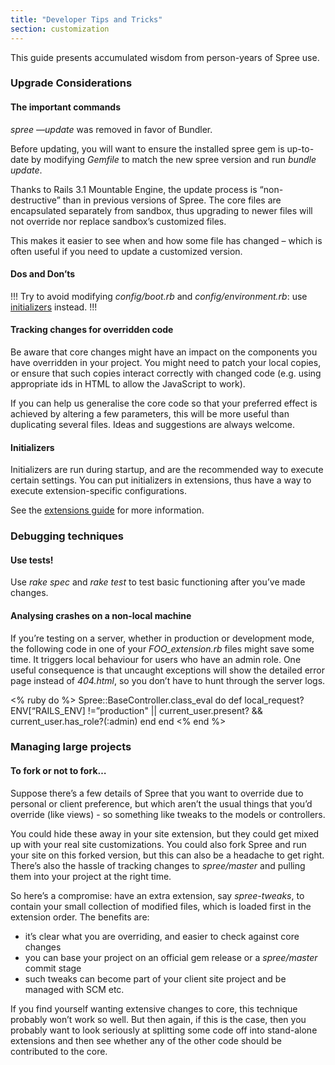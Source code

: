 ```yaml
---
title: "Developer Tips and Tricks"
section: customization
---
```


This guide presents accumulated wisdom from person-years of Spree use.

### Upgrade Considerations

#### The important commands

*spree —update* was removed in favor of Bundler.

Before updating, you will want to ensure the installed spree gem is
up-to-date by modifying *Gemfile* to match the new spree version and
run *bundle update*.

Thanks to Rails 3.1 Mountable Engine, the update process is
“non-destructive” than in previous versions of Spree. The core files are encapsulated
separately from sandbox, thus upgrading to newer files will not override nor replace
sandbox’s customized files.

This makes it easier to see when and how some file has changed – which
is often useful if you need to update a customized version.

#### Dos and Don’ts

!!!
Try to avoid modifying *config/boot.rb* and
*config/environment.rb*: use [initializers](#initializers) instead.
!!!

#### Tracking changes for overridden code

Be aware that core changes might have an impact on the components you
have overridden in your project.
You might need to patch your local copies, or ensure that such copies
interact correctly with changed code (e.g. using appropriate ids in HTML to allow the JavaScript to
work).

If you can help us generalise the core code so that your preferred
effect is achieved by altering a few parameters, this will be more useful than duplicating several
files. Ideas and suggestions are always welcome.

#### Initializers

Initializers are run during startup, and are the recommended way to
execute certain settings. You can put initializers in extensions, thus have a way to execute
extension-specific configurations.

See the [extensions guide](extensions.html#extension-initializers) for
more information.

### Debugging techniques

#### Use tests!

Use *rake spec* and *rake test* to test basic functioning after you’ve
made changes.

#### Analysing crashes on a non-local machine

If you’re testing on a server, whether in production or development
mode, the following code in one
of your *FOO_extension.rb* files might save some time. It triggers
local behaviour for users who have
an admin role. One useful consequence is that uncaught exceptions will
show the detailed error page
instead of *404.html*, so you don’t have to hunt through the server
logs.

<% ruby do %>
    Spree::BaseController.class_eval do
      def local_request?
        ENV[“RAILS_ENV] !=”production" || current_user.present? &&
          current_user.has_role?(:admin)
      end
    end
<% end %>

### Managing large projects

#### To fork or not to fork…

Suppose there’s a few details of Spree that you want to override due to
personal or client preference,
but which aren’t the usual things that you’d override (like views) - so
something like tweaks to the models or controllers.

You could hide these away in your site extension, but they could get
mixed up with your real site customizations. You could also fork Spree and run your site on this
forked version, but this can also be a headache to get right. There’s also the hassle of tracking
changes to *spree/master* and pulling them into your project at the right time.

So here’s a compromise: have an extra extension, say *spree-tweaks*, to
contain your small collection of modified files, which is loaded first in the extension order. The
benefits are:

-   it’s clear what you are overriding, and easier to check against core
    changes
-   you can base your project on an official gem release or a
    *spree/master* commit stage
-   such tweaks can become part of your client site project and be
    managed with SCM etc.

If you find yourself wanting extensive changes to core, this technique
probably won’t work so well.
But then again, if this is the case, then you probably want to look
seriously at splitting some
code off into stand-alone extensions and then see whether any of the
other code should be contributed to the core.
